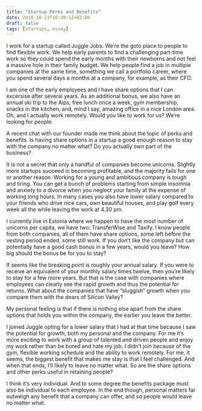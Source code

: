 ```yaml
---
title: "Startup Perks and Benefits"
date: 2018-10-23T10:39:12+02:00
draft: false
tags: [startups, essay]
---
```


I work for a startup called Juggle Jobs. We’re the goto place to people to find flexible work. We help early parents to find a challenging part-time work so they could spend the early months with their newborns and not feel a massive hole in their family budget. We help people find a job in multiple companies at the same time, something we call a portfolio career, where you spend several days a months at a company, for example, as their CFO.

I am one of the early employees and I have share options that I can excersise after several years. As an additional bonus, we also have an annual ski trip to the Alps, free lunch once a week, gym membership, snacks in the kitchen, and, mind I say, amazing office in a nice London area. Oh, and I actually work remotely. Would you like to work for us? We’re looking for people.

A recent chat with our founder made me think about the topic of perks and benefits. Is having share options in a startup a good enough reason to stay with the company no matter what? Do you actually own part of the business?

It is not a secret that only a handful of companies become unicorns. Slightly more startups succeed in becoming profitable, and the majority fails for one or another reason. Working for a young and ambitious company is tough and tiring. You can get a bunch of problems starting from simple insomnia and anxiety to a divorce when you neglect your family at the expense of working long hours. In many cases you also have lower salary compared to your friends who drive nice cars, own beautiful houses, and play golf every week all the while leaving the work at 4.30 pm.

I currently live in Estonia where we happen to have the most number of unicorns per capita, we have two: TransferWise and Taxify. I know people from both companies, all of them have share options, some left before the vesting period ended, some still work. If you don’t like the company but can potentially have a good cash bonus in a few years, would you leave? How big should the bonus be for you to stay?

If seems like the breaking point is roughly your annual salary. If you were to receive an equivalent of your monthly salary times twelve, then you’re likely to stay for a few more years. But that is the case with companies where employees can clearly see the rapid growth and thus the potential for returns. What about the companies that have “sluggish” growth when you compare them with the dears of Silicon Valley?

My personal feeling is that if there is nothing else apart from the share options that holds you within the company, the earlier you leave the better.

I joined Juggle opting for a lower salary that I had at that time because I saw the potential for growth, both my personal and the company. For me it’s more exciting to work with a group of talented and driven people and enjoy my work rather than be bored and hate my job. I didn’t join because of the gym, flexible working schedule and the ability to work remotely. For me, it seems, the biggest benefit that makes me stay is that I feel challenged. And when that ends, I’ll likely to leave no matter what. So are the share options and other perks useful in retaining people?

I think it’s very individual. And to some degree the benefits package must also be individual to each employee. In the end though, personal matters far outweigh any benefit that a company can offer, and so people would leave no matter what.
